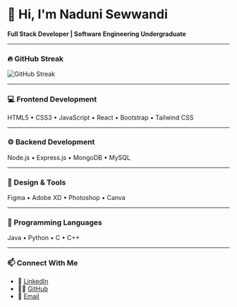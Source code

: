 # 👋 Hi, I'm Naduni Sewwandi  
**Full Stack Developer | Software Engineering Undergraduate**

---

### 🔥 GitHub Streak  
![GitHub Streak](https://streak-stats.demolab.com/?user=Naduni-Ekanayaka&theme=tokyonight)

---

### 💻 Frontend Development  
HTML5 • CSS3 • JavaScript • React • Bootstrap • Tailwind CSS  

---

### ⚙️ Backend Development  
Node.js • Express.js • MongoDB • MySQL  

---

### 🎨 Design & Tools  
Figma • Adobe XD • Photoshop • Canva  

---

### 🧠 Programming Languages  
Java • Python • C • C++  

---

### 📫 Connect With Me  
- 💼 [LinkedIn](https://www.linkedin.com/in/naduni-sewwandi-b14933384 )  
- 🧑‍💻 [GitHub](https://github.com/yourusername)  
- 📧 [Email](nadusewwandi0507@gmail.com)
